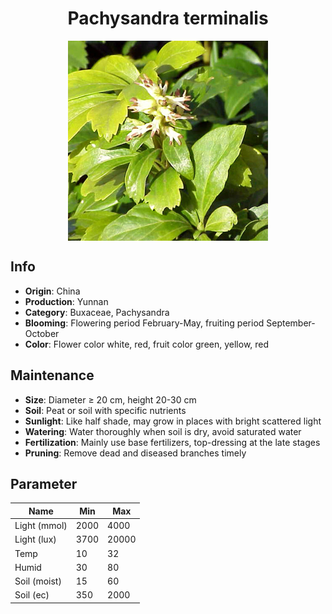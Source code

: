 <h1 align='center'>Pachysandra terminalis</h1>
<p align="center">
    <img 
        align='center'
        width='320'
        src="../images/pachysandra terminalis.png" 
        alt='Pachysandra terminalis' />
</p>

## Info

 - **Origin**: China
 - **Production**: Yunnan
 - **Category**: Buxaceae, Pachysandra
 - **Blooming**: Flowering period February-May, fruiting period September-October
 - **Color**: Flower color white, red, fruit color green, yellow, red

## Maintenance

 - **Size**: Diameter ≥ 20 cm, height 20-30 cm
 - **Soil**: Peat or soil with specific nutrients
 - **Sunlight**: Like half shade, may grow in places with bright scattered light
 - **Watering**: Water thoroughly when soil is dry, avoid saturated water
 - **Fertilization**: Mainly use base fertilizers, top-dressing at the late stages
 - **Pruning**: Remove dead and diseased branches timely

## Parameter

| Name         | Min  | Max   |
|--------------|------|-------|
| Light (mmol) | 2000 | 4000  |
| Light (lux)  | 3700 | 20000 |
| Temp         | 10    | 32    |
| Humid        | 30   | 80    |
| Soil (moist) | 15   | 60    |
| Soil (ec)    | 350  | 2000  |